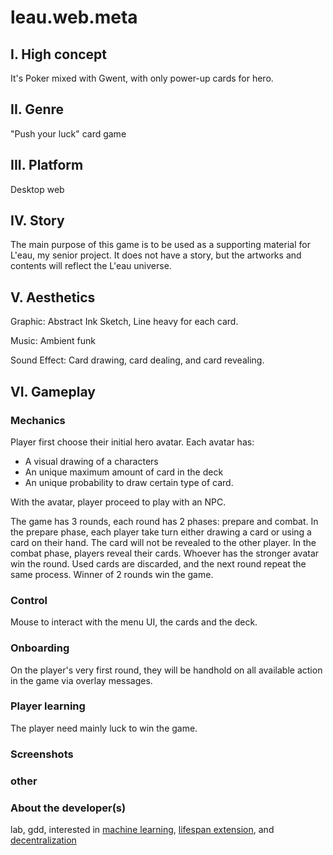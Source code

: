 # leau.web.meta

## I. High concept

It's Poker mixed with Gwent, with only power-up cards for hero.

## II. Genre

"Push your luck" card game

## III. Platform

Desktop web

## IV. Story

The main purpose of this game is to be used as a supporting material for L'eau, my senior project. It does not have a story, but the artworks and contents will reflect the L'eau universe.

## V. Aesthetics

Graphic: Abstract Ink Sketch, Line heavy for each card.

Music: Ambient funk

Sound Effect: Card drawing, card dealing, and card revealing.

## VI. Gameplay

### Mechanics

Player first choose their initial hero avatar. Each avatar has:
+ A visual drawing of a characters
+ An unique maximum amount of card in the deck
+ An unique probability to draw certain type of card.

With the avatar, player proceed to play with an NPC.

The game has 3 rounds, each round has 2 phases: prepare and combat. In the prepare phase, each player take turn either drawing a card or using a card on their hand. The card will not be revealed to the other player. In the combat phase, players reveal their cards. Whoever has the stronger avatar win the round. Used cards are discarded, and the next round repeat the same process. Winner of 2 rounds win the game.

### Control

Mouse to interact with the menu UI, the cards and the deck.

### Onboarding

On the player's very first round, they will be handhold on all available action in the game via overlay messages.

### Player learning

The player need mainly luck to win the game.

### Screenshots

### other

### About the developer(s)

lab, gdd, interested in <a href="http://bfy.tw/DjIj">machine learning</a>, <a href="http://bfy.tw/DjIq">lifespan extension</a>, and <a href="http://bfy.tw/DjIr">decentralization</a>
